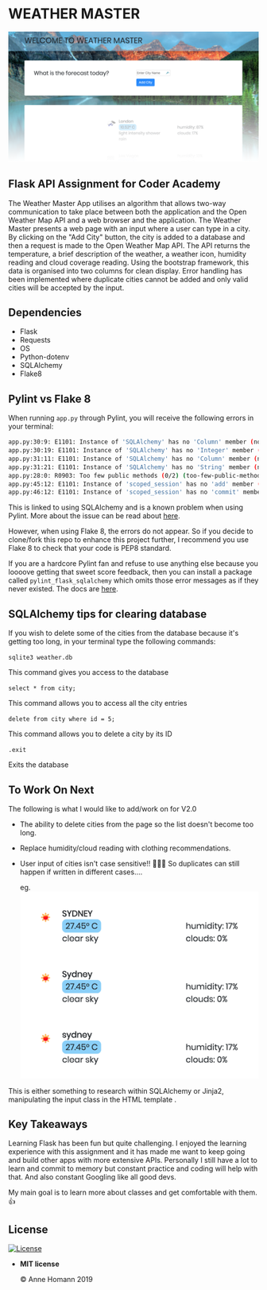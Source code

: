 

# WEATHER MASTER

![](w_master.png)




## Flask API Assignment for Coder Academy 

The Weather Master App utilises an algorithm that allows two-way communication to take place between both the application and the Open Weather Map API and a web browser and the application. The Weather Master presents a web page with an input where a user can type in a city. By clicking on the "Add City" button, the city is added to a database and then a request is made to the Open Weather Map API. The API returns the temperature, a brief description of the weather, a weather icon, humidity reading and cloud coverage reading. Using the bootstrap framework, this data is organised into two columns for clean display.  Error handling has been implemented where duplicate cities cannot be added and only valid cities will be accepted by the input.



## Dependencies

- Flask
- Requests
- OS
- Python-dotenv
- SQLAlchemy
- Flake8



## Pylint vs Flake 8

When running `app.py` through Pylint, you will receive the following errors in your terminal:

```bash
app.py:30:9: E1101: Instance of 'SQLAlchemy' has no 'Column' member (no-member)
app.py:30:19: E1101: Instance of 'SQLAlchemy' has no 'Integer' member (no-member)
app.py:31:11: E1101: Instance of 'SQLAlchemy' has no 'Column' member (no-member)
app.py:31:21: E1101: Instance of 'SQLAlchemy' has no 'String' member (no-member)
app.py:28:0: R0903: Too few public methods (0/2) (too-few-public-methods)
app.py:45:12: E1101: Instance of 'scoped_session' has no 'add' member (no-member)
app.py:46:12: E1101: Instance of 'scoped_session' has no 'commit' member (no-member)
```

This is linked to using SQLAlchemy and is a known problem when using Pylint. 
More about the issue can be read about [here](https://github.com/PyCQA/pylint/issues/1973).

However, when using Flake 8, the errors do not appear. So if you decide to clone/fork this repo to enhance this project further, I recommend you use Flake 8 to check that your code is PEP8 standard. 

If you are a hardcore Pylint fan and refuse to use anything else because you loooove getting that sweet score feedback, then you can install a package called `pylint_flask_sqlalchemy` which omits those error messages as if they never existed. The docs are [here](https://pypi.org/project/pylint-flask-sqlalchemy/).



## SQLAlchemy tips for clearing database

If you wish to delete some of the cities from the database because it's getting too long, in your terminal type the following commands:

`sqlite3 weather.db`

This command gives you access to the database

`select * from city;`

This command allows you to access all the city entries

`delete from city where id = 5;`

This command allows you to delete a city by its ID

`.exit`

Exits the database



## To Work On Next

The following is what I would like to add/work on for V2.0

- The ability to delete cities from the page so the list doesn't become too long.

- Replace humidity/cloud reading with clothing recommendations.

- User input of cities isn't case sensitive!! 🤦🏽‍♀️ So duplicates can still happen if written in different cases....

  eg. 
  ![](case_sensitive-error.png)

This is either something to research within SQLAlchemy or Jinja2, manipulating the input class in the HTML template .



## Key Takeaways

Learning Flask has been fun but quite challenging. I enjoyed the learning experience with this assignment and it has made me want to keep going and build other apps with more extensive APIs. Personally I still have a lot to learn and commit to memory but constant practice and coding will help with that. And also constant Googling like all good devs.

My main goal is to learn more about classes and get comfortable with them. 👍



## License

[![License](https://camo.githubusercontent.com/107590fac8cbd65071396bb4d04040f76cde5bde/687474703a2f2f696d672e736869656c64732e696f2f3a6c6963656e73652d6d69742d626c75652e7376673f7374796c653d666c61742d737175617265)](http://badges.mit-license.org/)

- **MIT license**

  ©️ Anne Homann 2019
